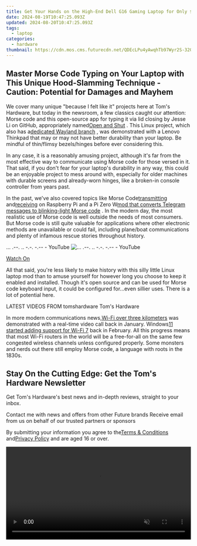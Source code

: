 ```yaml
---
title: Get Your Hands on the High-End Dell G16 Gaming Laptop for Only $949 - Limited Time Offer!
date: 2024-08-19T10:47:25.093Z
updated: 2024-08-20T10:47:25.093Z
tags:
  - laptop
categories:
  - hardware
thumbnail: https://cdn.mos.cms.futurecdn.net/QDEcLPu4yAwqhTb97Wyr2S-320-80.jpg
---
```


## Master Morse Code Typing on Your Laptop with This Unique Hood-Slamming Technique - Caution: Potential for Damages and Mayhem

We cover many unique "because I felt like it" projects here at Tom's Hardware, but today in the newsroom, a few classics caught our attention: Morse code and this open-source app for typing it via lid closing by Jesse Li on GitHub, appropriately named[Open and Shut](https://github.com/veggiedefender/open-and-shut) . This Linux project, which also has a[dedicated Wayland branch](https://github.com/veggiedefender/open-and-shut/tree/wayland) , was demonstrated with a Lenovo Thinkpad that may or may not have better durability than your laptop. Be mindful of thin/flimsy bezels/hinges before ever considering this.

 In any case, it is a reasonably amusing project, although it's far from the most effective way to communicate using Morse code for those versed in it. That said, if you don't fear for your laptop's durability in any way, this could be an enjoyable project to mess around with, especially for older machines with durable screens and already-worn hinges, like a broken-in console controller from years past.

 In the past, we've also covered topics like Morse Code[transmitting](https://tools.techidaily.com) and[receiving](https://tools.techidaily.com) on Raspberry Pi and a Pi Zero W[mod that converts Telegram messages to blinking-light Morse code](https://tools.techidaily.com) . In the modern day, the most realistic use of Morse code is well outside the needs of most consumers. But Morse code is still quite valuable for applications where other electronic methods are unavailable or could fail, including plane/boat communications and plenty of infamous rescue stories throughout history.

... .--. .. -.-. -.-- - YouTube ![... .--. .. -.-. -.-- - YouTube](https://img.youtube.com/vi/UAQ60P61vYw/maxresdefault.jpg)

[Watch On](https://youtu.be/UAQ60P61vYw)

 All that said, you're less likely to make history with this silly little Linux laptop mod than to amuse yourself for however long you choose to keep it enabled and installed. Though it's open source and can be used for Morse code keyboard input, it could be configured for...even sillier uses. There is a lot of potential here.

 LATEST VIDEOS FROM tomshardware Tom's Hardware

 In more modern communications news,[Wi-Fi over three kilometers](https://tools.techidaily.com) was demonstrated with a real-time video call back in January. Windows[11 started adding support for Wi-Fi 7](https://tools.techidaily.com) back in February. All this progress means that most Wi-Fi routers in the world will be a free-for-all on the same few congested wireless channels unless configured properly. Some monsters and nerds out there still employ Morse code, a language with roots in the 1830s.

## Stay On the Cutting Edge: Get the Tom's Hardware Newsletter

 Get Tom's Hardware's best news and in-depth reviews, straight to your inbox.

 Contact me with news and offers from other Future brands  Receive email from us on behalf of our trusted partners or sponsors

 By submitting your information you agree to the[Terms & Conditions](https://futureplc.com/terms-conditions/) and[Privacy Policy](https://futureplc.com/privacy-policy/) and are aged 16 or over.

<ins class="adsbygoogle"
     style="display:block"
     data-ad-format="autorelaxed"
     data-ad-client="ca-pub-7571918770474297"
     data-ad-slot="1223367746"></ins>



<ins class="adsbygoogle"
     style="display:block"
     data-ad-client="ca-pub-7571918770474297"
     data-ad-slot="8358498916"
     data-ad-format="auto"
     data-full-width-responsive="true"></ins>



<!-- affiliate ads begin -->
<a href="https://secure.2checkout.com/order/checkout.php?PRODS=36506229&QTY=1&AFFILIATE=108875&CART=1"><video width="100%" height="" class="rounded-t-md shadow-lg relative z-20" controls="" autoplay="" loop="" muted="" playsinline="" webkit-playinginline="">
<source type="video/mp4" src="https://aidaform.com/images/videos/aidaform-welcome-site.mp4"><source type="video/webm" src="https://aidaform.com/images/videos/aidaform-welcome-site.webm"></video></a>
<!-- affiliate ads end -->